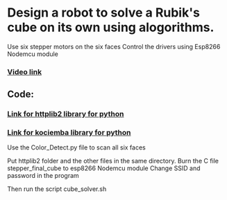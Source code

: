 # Design a robot to solve a Rubik's cube on its own using alogorithms.
Use six stepper motors on the six faces
Control the drivers using Esp8266 Nodemcu module

### [Video link](https://www.youtube.com/watch?v=O-Tbm4wf4_U)
## Code:
### [Link for httplib2 library for python](https://github.com/httplib2/httplib2)
### [Link for kociemba library for python](https://github.com/muodov/kociemba)

Use the Color_Detect.py file to scan all six faces

Put httplib2 folder and the other files in the same directory.
Burn the C file stepper_final_cube to esp8266 Nodemcu module Change SSID and password in the program

Then run the script cube_solver.sh
